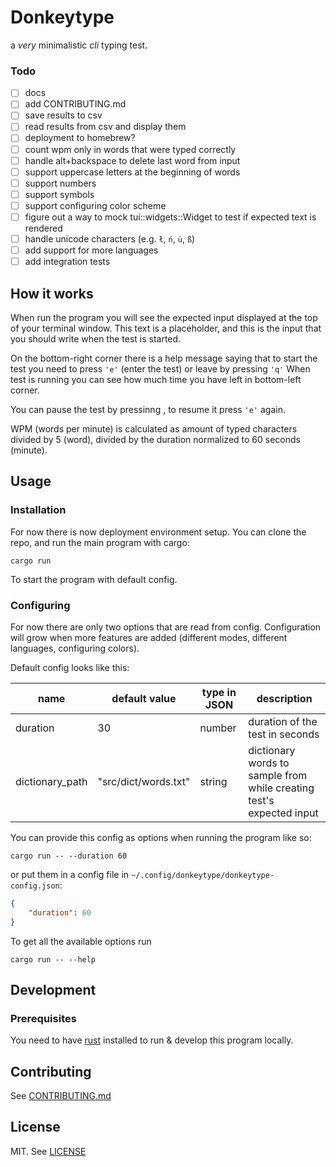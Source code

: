 # Donkeytype

a _very_ minimalistic _cli_ typing test.

### Todo

-   [ ] docs
-   [ ] add CONTRIBUTING.md
-   [ ] save results to csv
-   [ ] read results from csv and display them
-   [ ] deployment to homebrew?
-   [ ] count wpm only in words that were typed correctly
-   [ ] handle alt+backspace to delete last word from input
-   [ ] support uppercase letters at the beginning of words
-   [ ] support numbers
-   [ ] support symbols
-   [ ] support configuring color scheme
-   [ ] figure out a way to mock tui::widgets::Widget to test if expected text is rendered
-   [ ] handle unicode characters (e.g. `ł`, `ń`, `ü`, `ß`)
-   [ ] add support for more languages
-   [ ] add integration tests

## How it works

When run the program you will see the expected input displayed at the top of your terminal window.
This text is a placeholder, and this is the input that you should write when the test is started.

On the bottom-right corner there is a help message saying that to start the test you need to press `'e'` (enter the test) or leave by pressing `'q'`
When test is running you can see how much time you have left in bottom-left corner.

You can pause the test by pressinng <Esc>, to resume it press `'e'` again.

WPM (words per minute) is calculated as amount of typed characters divided by 5 (word), divided by the duration normalized to 60 seconds (minute).

## Usage

### Installation

For now there is now deployment environment setup.
You can clone the repo, and run the main program with cargo:

```shell
cargo run
```

To start the program with default config.

### Configuring

For now there are only two options that are read from config.
Configuration will grow when more features are added (different modes, different languages, configuring colors).

Default config looks like this:

| name            | default value        | type in JSON | description                                                          |
| --------------- | -------------------- | ------------ | -------------------------------------------------------------------- |
| duration        | 30                   | number       | duration of the test in seconds                                      |
| dictionary_path | "src/dict/words.txt" | string       | dictionary words to sample from while creating test's expected input |

You can provide this config as options when running the program like so:

```shell
cargo run -- --duration 60
```

or put them in a config file in `~/.config/donkeytype/donkeytype-config.json`:

```json
{
    "duration": 60
}
```

To get all the available options run

```shell
cargo run -- --help
```

## Development

### Prerequisites

You need to have [rust](https://www.rust-lang.org/) installed to run & develop this program locally.

## Contributing

See [CONTRIBUTING.md](CONTRIBUTING.md)

## License

MIT.
See [LICENSE](./LICENSE)
